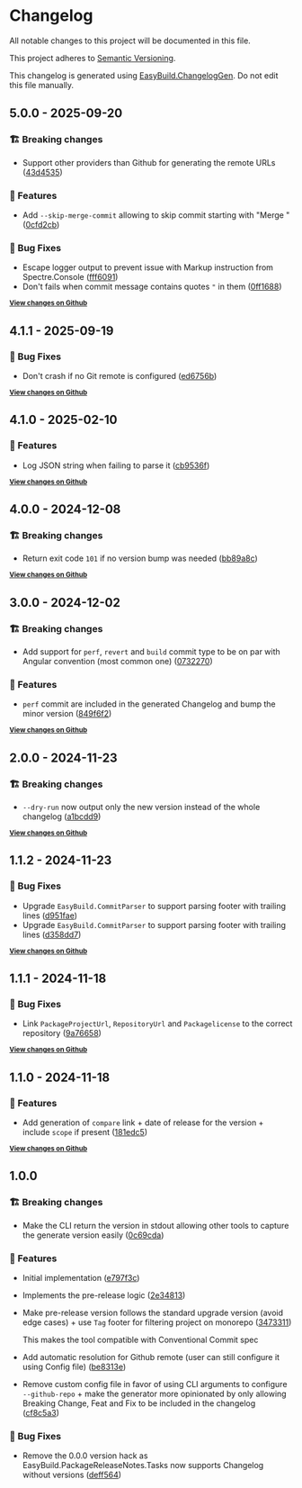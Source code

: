 # Changelog

All notable changes to this project will be documented in this file.

This project adheres to [Semantic Versioning](https://semver.org/spec/v2.0.0.html).

This changelog is generated using [EasyBuild.ChangelogGen](https://github.com/easybuild-org/EasyBuild.ChangelogGen). Do not edit this file manually.

<!-- EasyBuild: START -->
<!-- last_commit_released: 0ff16888e329e0d27d6bc4a78af6d1c00a886350 -->
<!-- EasyBuild: END -->

## 5.0.0 - 2025-09-20

### 🏗️ Breaking changes

* Support other providers than Github for generating the remote URLs ([43d4535](https://github.com/easybuild-org/EasyBuild.ChangelogGen/commit/43d4535bf6c1fba80f9e6a3484956ac3cb8b26a3))

### 🚀 Features

* Add `--skip-merge-commit` allowing to skip commit starting with "Merge " ([0cfd2cb](https://github.com/easybuild-org/EasyBuild.ChangelogGen/commit/0cfd2cbead888deff33a7ee839416992ebe9fecb))

### 🐞 Bug Fixes

* Escape logger output to prevent issue with Markup instruction from Spectre.Console ([fff6091](https://github.com/easybuild-org/EasyBuild.ChangelogGen/commit/fff6091d267d6d27b04b88ffe75ca5633dbbc978))
* Don't fails when commit message contains quotes `"` in them ([0ff1688](https://github.com/easybuild-org/EasyBuild.ChangelogGen/commit/0ff16888e329e0d27d6bc4a78af6d1c00a886350))

<strong><small>[View changes on Github](https://github.com/easybuild-org/EasyBuild.ChangelogGen/compare/ed6756bcd0aa2f4d1c624dbcb278006b617f5585..0ff16888e329e0d27d6bc4a78af6d1c00a886350)</small></strong>

## 4.1.1 - 2025-09-19

### 🐞 Bug Fixes

* Don't crash if no Git remote is configured ([ed6756b](https://github.com/easybuild-org/EasyBuild.ChangelogGen/commit/ed6756bcd0aa2f4d1c624dbcb278006b617f5585))

<strong><small>[View changes on Github](https://github.com/easybuild-org/EasyBuild.ChangelogGen/compare/94d7305e6f5d89e7b1331b967d4642a67c0d37fb..ed6756bcd0aa2f4d1c624dbcb278006b617f5585)</small></strong>

## 4.1.0 - 2025-02-10

### 🚀 Features

* Log JSON string when failing to parse it ([cb9536f](https://github.com/easybuild-org/EasyBuild.ChangelogGen/commit/cb9536f440d28664b783069ac86ade199ea53885))

<strong><small>[View changes on Github](https://github.com/easybuild-org/EasyBuild.ChangelogGen/compare/bb89a8cc6780595338c6e88514ca0011f6b142af..94d7305e6f5d89e7b1331b967d4642a67c0d37fb)</small></strong>

## 4.0.0 - 2024-12-08

### 🏗️ Breaking changes

* Return exit code `101` if no version bump was needed ([bb89a8c](https://github.com/easybuild-org/EasyBuild.ChangelogGen/commit/bb89a8cc6780595338c6e88514ca0011f6b142af))

<strong><small>[View changes on Github](https://github.com/easybuild-org/EasyBuild.ChangelogGen/compare/5e0fde2b8169e81a247ed2b99d562fb1b0be95f2..bb89a8cc6780595338c6e88514ca0011f6b142af)</small></strong>

## 3.0.0 - 2024-12-02

### 🏗️ Breaking changes

* Add support for `perf`, `revert` and `build` commit type to be on par with Angular convention (most common one) ([0732270](https://github.com/easybuild-org/EasyBuild.ChangelogGen/commit/07322707bdd9d77d40d63edca22c80ac00933863))

### 🚀 Features

* `perf` commit are included in the generated Changelog and bump the minor version ([849f6f2](https://github.com/easybuild-org/EasyBuild.ChangelogGen/commit/849f6f225fcf3676e30b8cc014d633885a50ba6f))

<strong><small>[View changes on Github](https://github.com/easybuild-org/EasyBuild.ChangelogGen/compare/a1bcdd9b87760bc746889681be33388b5e34c33e..5e0fde2b8169e81a247ed2b99d562fb1b0be95f2)</small></strong>

## 2.0.0 - 2024-11-23

### 🏗️ Breaking changes

* `--dry-run` now output only the new version instead of the whole changelog ([a1bcdd9](https://github.com/easybuild-org/EasyBuild.ChangelogGen/commit/a1bcdd9b87760bc746889681be33388b5e34c33e))

<strong><small>[View changes on Github](https://github.com/easybuild-org/EasyBuild.ChangelogGen/compare/d358dd739e2c0d9efa17491102a2fc80ef9494f1..a1bcdd9b87760bc746889681be33388b5e34c33e)</small></strong>

## 1.1.2 - 2024-11-23

### 🐞 Bug Fixes

* Upgrade `EasyBuild.CommitParser` to support parsing footer with trailing lines ([d951fae](https://github.com/easybuild-org/EasyBuild.ChangelogGen/commit/d951fae25d5563722ab063804cee2aa4e516f297))
* Upgrade `EasyBuild.CommitParser` to support parsing footer with trailing lines ([d358dd7](https://github.com/easybuild-org/EasyBuild.ChangelogGen/commit/d358dd739e2c0d9efa17491102a2fc80ef9494f1))

<strong><small>[View changes on Github](https://github.com/easybuild-org/EasyBuild.ChangelogGen/compare/9a766589b3166ec918c25e7e5db3b947e8be0300..d358dd739e2c0d9efa17491102a2fc80ef9494f1)</small></strong>

## 1.1.1 - 2024-11-18

### 🐞 Bug Fixes

* Link `PackageProjectUrl`, `RepositoryUrl` and `Packagelicense` to the correct repository ([9a76658](https://github.com/easybuild-org/EasyBuild.ChangelogGen/commit/9a766589b3166ec918c25e7e5db3b947e8be0300))

<strong><small>[View changes on Github](https://github.com/easybuild-org/EasyBuild.ChangelogGen/compare/181edc555c6cd39c10efbe7ed73443e3078f45d2..9a766589b3166ec918c25e7e5db3b947e8be0300)</small></strong>

## 1.1.0 - 2024-11-18

### 🚀 Features

* Add generation of `compare` link + date of release for the version + include `scope` if present ([181edc5](https://github.com/easybuild-org/EasyBuild.ChangelogGen/commit/181edc555c6cd39c10efbe7ed73443e3078f45d2))

<strong><small>[View changes on Github](https://github.com/easybuild-org/EasyBuild.ChangelogGen/compare/62c8d027fa9664603a7a06562dd33de2d5fdd55b..181edc555c6cd39c10efbe7ed73443e3078f45d2)</small></strong>

## 1.0.0

### 🏗️ Breaking changes

* Make the CLI return the version in stdout allowing other tools to capture the generate version easily ([0c69cda](https://github.com/easybuild-org/EasyBuild.ChangelogGen/commit/0c69cdabc0c852f93b35f7712403a7f38b6fe1b4))

### 🚀 Features

* Initial implementation ([e797f3c](https://github.com/easybuild-org/EasyBuild.ChangelogGen/commit/e797f3c08781a975a0dfc73776bdd0436ecc466f))
* Implements the pre-release logic ([2e34813](https://github.com/easybuild-org/EasyBuild.ChangelogGen/commit/2e34813ff488940a3beb18fcd82f2581ba2d1d78))
* Make pre-release version follows the standard upgrade version (avoid edge cases) + use `Tag` footer for filtering project on monorepo ([3473311](https://github.com/easybuild-org/EasyBuild.ChangelogGen/commit/3473311a89bcbe6d10dbd31c4748993a48c2b1d0))

    This makes the tool compatible with Conventional Commit spec
* Add automatic resolution for Github remote (user can still configure it using Config file) ([be8313e](https://github.com/easybuild-org/EasyBuild.ChangelogGen/commit/be8313e66ae095bd3d90d095340e6e0f44526a49))
* Remove custom config file in favor of using CLI arguments to configure `--github-repo` + make the generator more opinionated by only allowing Breaking Change, Feat and Fix to be included in the changelog ([cf8c5a3](https://github.com/easybuild-org/EasyBuild.ChangelogGen/commit/cf8c5a3620b279187441331cd0954ba5601a2e5e))

### 🐞 Bug Fixes

* Remove the 0.0.0 version hack as EasyBuild.PackageReleaseNotes.Tasks now supports Changelog without versions ([deff564](https://github.com/easybuild-org/EasyBuild.ChangelogGen/commit/deff564b16b08e2df6eced134475218fdece9ee7))
